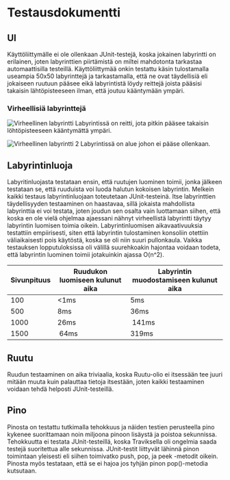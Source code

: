 # Testausdokumentti

## UI
Käyttöliittymälle ei ole ollenkaan JUnit-testejä, koska jokainen labyrintti on erilainen, joten labyrinttien piirtämistä on miltei mahdotonta tarkastaa automaattisilla testeillä. Käyttöliittymää onkin testattu käsin tulostamalla useampia 50x50 labyrinttejä ja tarkastamalla, että ne ovat täydellisiä eli jokaiseen ruutuun pääsee eikä labyrintistä löydy reittejä joista pääsisi takaisin lähtöpisteeseen ilman, että joutuu kääntymään ympäri.

### Virheellisiä labyrinttejä
![Virheellinen labyrintti](https://github.com/PyryV/Labyrintti/blob/master/dokumentaatio/images/Virheellinen%20labyrintti.png)
Labyrintissä on reitti, jota pitkin pääsee takaisin löhtöpisteeseen kääntymättä ympäri.

![Virheellinen labyrintti 2](https://github.com/PyryV/Labyrintti/blob/master/dokumentaatio/images/Virheellinen%20labyrintti%202.png)
Labyrintissä on alue johon ei pääse ollenkaan.

## Labyrintinluoja
Labyritinluojasta testataan ensin, että ruutujen luominen toimii, jonka jälkeen testataan se, että ruuduista voi luoda halutun kokoisen labyrintin. Melkein kaikki testaus labyrintinluojaan toteutetaan JUnit-testeinä. Itse labyrinttien täydellisyyden testaaminen on haastavaa, sillä jokaista mahdollista labyrinttia ei voi testata, joten joudun sen osalta vain luottamaan siihen, että koska en ole vielä ohjelmaa ajaessani nähnyt virheellistä labyrintti täytyy labyrintin luomisen toimia oikein. Labyrintinluomisen aikavaativuuksia testattiin empiirisesti, siten että labyrintin tulostaminen konsoliin otettiin väliaikaisesti pois käytöstä, koska se oli niin suuri pullonkaula. Vaikka testauksen lopputuloksissa oli välillä suurehkoakin hajontaa voidaan todeta, että labyrintin luominen toimii jotakuinkin ajassa O(n^2).

Sivunpituus | Ruudukon luomiseen kulunut aika | Labyrintin muodostamiseen kulunut aika
--|--|--
100 | <1ms | 5ms
500 | 8ms | 36ms
1000 | 26ms | 141ms
1500 | 64ms | 319ms


## Ruutu
Ruudun testaaminen on aika triviaalia, koska Ruutu-olio ei itsessään tee juuri mitään muuta kuin palauttaa tietoja itsestään, joten kaikki testaaminen voidaan tehdä helposti JUnit-testeillä.

## Pino
Pinosta on testattu tutkimalla tehokkuus ja näiden testien perusteella pino kykenee suorittamaan noin miljoona pinoon lisäystä ja poistoa sekunnissa. Tehokkuutta ei testata JUnit-testeillä, koska Traviksella oli ongelmia saada testejä suoritettua alle sekunnissa. JUnit-testit liittyvät lähinnä pinon toimintaan yleisesti eli siihen toimivatko push, pop, ja peek -metodit oikein. Pinosta myös testataan, että se ei hajoa jos tyhjän pinon pop()-metodia kutsutaan.


